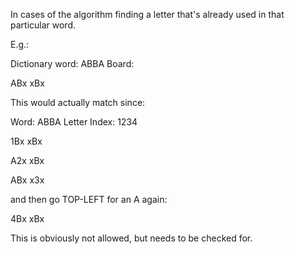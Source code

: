 In cases of the algorithm finding a letter that's already used in that particular word.

E.g.:

Dictionary word: ABBA
Board:

ABx
xBx

This would actually match since:

Word:         ABBA
Letter Index: 1234

1Bx
xBx

A2x
xBx

ABx
x3x

and then go TOP-LEFT for an A again:

4Bx
xBx

This is obviously not allowed, but needs to be checked for.

